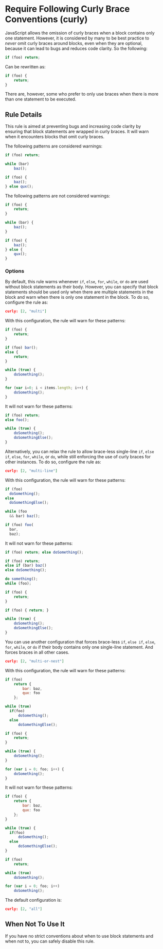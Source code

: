 # Require Following Curly Brace Conventions (curly)

JavaScript allows the omission of curly braces when a block contains only one statement. However, it is considered by many to be best practice to _never_ omit curly braces around blocks, even when they are optional, because it can lead to bugs and reduces code clarity. So the following:

```js
if (foo) return;
```

Can be rewritten as:

```js
if (foo) {
    return;
}
```

There are, however, some who prefer to only use braces when there is more than one statement to be executed.

## Rule Details

This rule is aimed at preventing bugs and increasing code clarity by ensuring that block statements are wrapped in curly braces. It will warn when it encounters blocks that omit curly braces.

The following patterns are considered warnings:

```js
if (foo) return;

while (bar)
    baz();

if (foo) {
    baz();
} else qux();
```

The following patterns are not considered warnings:

```js
if (foo) {
    return;
}

while (bar) {
    baz();
}

if (foo) {
    baz();
} else {
    qux();
}
```

### Options

By default, this rule warns whenever `if`, `else`, `for`, `while`, or `do` are used without block statements as their body. However, you can specify that block statements should be used only when there are multiple statements in the block and warn when there is only one statement in the block. To do so, configure the rule as:

```json
curly: [2, "multi"]
```

With this configuration, the rule will warn for these patterns:

```js
if (foo) {
    return;
}

if (foo) bar();
else {
    return;
}

while (true) {
    doSomething();
}

for (var i=0; i < items.length; i++) {
    doSomething();
}
```

It will not warn for these patterns:

```js
if (foo) return;
else foo();

while (true) {
    doSomething();
    doSomethingElse();
}
```

Alternatively, you can relax the rule to allow brace-less single-line `if`, `else if`, `else`, `for`, `while`, or `do`, while still enforcing the use of curly braces for other instances. To do so, configure the rule as:

```json
curly: [2, "multi-line"]
```

With this configuration, the rule will warn for these patterns:

```js
if (foo)
  doSomething();
else
  doSomethingElse();

while (foo
  && bar) baz();

if (foo) foo(
  bar,
  baz);
```

It will not warn for these patterns:

```js
if (foo) return; else doSomething();

if (foo) return;
else if (bar) baz()
else doSomething();

do something();
while (foo);

if (foo) {
    return;
}

if (foo) { return; }

while (true) {
    doSomething();
    doSomethingElse();
}
```

You can use another configuration that forces brace-less `if`, `else if`, `else`, `for`, `while`, or `do` if their body contains only one single-line statement. And forces braces in all other cases.

```json
curly: [2, "multi-or-nest"]
```

With this configuration, the rule will warn for these patterns:

```js
if (foo)
    return {
        bar: baz,
        qux: foo
    };

while (true)
  if(foo)
      doSomething();
  else
      doSomethingElse();

if (foo) {
    return;
}

while (true) {
    doSomething();
}

for (var i = 0; foo; i++) {
    doSomething();
}
```

It will not warn for these patterns:

```js
if (foo) {
    return {
        bar: baz,
        qux: foo
    };
}

while (true) {
  if(foo)
      doSomething();
  else
      doSomethingElse();
}

if (foo)
    return;

while (true)
    doSomething();

for (var i = 0; foo; i++)
    doSomething();
```

The default configuration is:

```json
curly: [2, "all"]
```

## When Not To Use It

If you have no strict conventions about when to use block statements and when not to, you can safely disable this rule.
